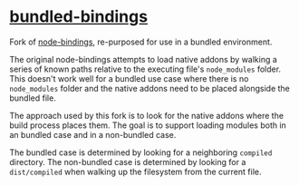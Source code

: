 [bundled-bindings](https://www.npmjs.com/package/bundled-bindings)
=============

Fork of [node-bindings](https://github.com/TooTallNate/node-bindings),
re-purposed for use in a bundled environment.

The original node-bindings attempts to load native addons by walking a series of
known paths relative to the executing file's `node_modules` folder. This doesn't
work well for a bundled use case where there is no `node_modules` folder and the
native addons need to be placed alongside the bundled file.

The approach used by this fork is to look for the native addons where the build
process places them. The goal is to support loading modules both in an bundled
case and in a non-bundled case.

The bundled case is determined by looking for a neighboring `compiled`
directory. The non-bundled case is determined by looking for a `dist/compiled`
when walking up the filesystem from the current file.